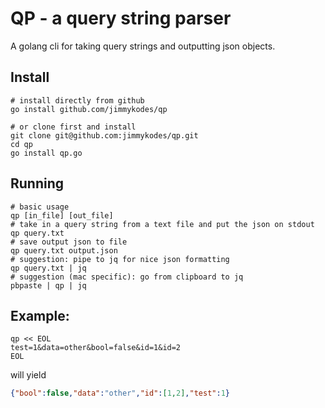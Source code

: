 # QP - a query string parser

A golang cli for taking query strings and outputting json objects.

## Install
```shell
# install directly from github
go install github.com/jimmykodes/qp

# or clone first and install
git clone git@github.com:jimmykodes/qp.git
cd qp
go install qp.go
```

## Running
```shell
# basic usage
qp [in_file] [out_file]
# take in a query string from a text file and put the json on stdout
qp query.txt
# save output json to file
qp query.txt output.json
# suggestion: pipe to jq for nice json formatting
qp query.txt | jq
# suggestion (mac specific): go from clipboard to jq
pbpaste | qp | jq
```

## Example:
```shell
qp << EOL
test=1&data=other&bool=false&id=1&id=2
EOL
```
will yield
```json
{"bool":false,"data":"other","id":[1,2],"test":1}
```